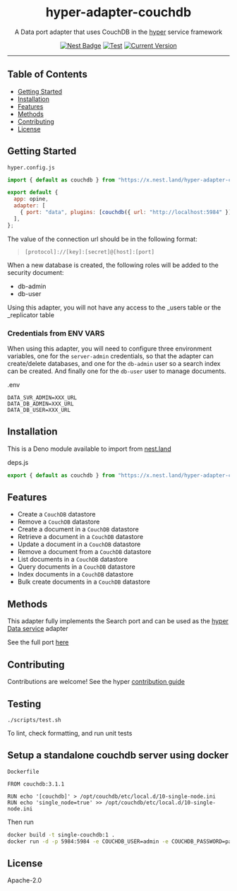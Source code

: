 <h1 align="center">hyper-adapter-couchdb</h1>
<p align="center">A Data port adapter that uses CouchDB in the <a href="https://hyper.io/">hyper</a>  service framework</p>
</p>
<p align="center">
  <a href="https://nest.land/package/hyper-adapter-couchdb"><img src="https://nest.land/badge.svg" alt="Nest Badge" /></a>
  <a href="https://github.com/hyper63/hyper-adapter-couchdb/actions/workflows/test.yml"><img src="https://github.com/hyper63/hyper-adapter-couchdb/actions/workflows/test.yml/badge.svg" alt="Test" /></a>
  <a href="https://github.com/hyper63/hyper-adapter-couchdb/tags/"><img src="https://img.shields.io/github/tag/hyper63/hyper-adapter-couchdb" alt="Current Version" /></a>
</p>

---

## Table of Contents

- [Getting Started](#getting-started)
- [Installation](#installation)
- [Features](#features)
- [Methods](#methods)
- [Contributing](#contributing)
- [License](#license)

## Getting Started

`hyper.config.js`

```js
import { default as couchdb } from "https://x.nest.land/hyper-adapter-couchdb@VERSION/mod.js";

export default {
  app: opine,
  adapter: [
    { port: "data", plugins: [couchdb({ url: "http://localhost:5984" })] },
  ],
};
```

The value of the connection url should be in the following format:

> `[protocol]://[key]:[secret]@[host]:[port]`

When a new database is created, the following roles will be added to the
security document:

- db-admin
- db-user

Using this adapter, you will not have any access to the \_users table or the
_replicator table

### Credentials from ENV VARS

When using this adapter, you will need to configure three environment variables,
one for the `server-admin` credentials, so that the adapter can create/delete
databases, and one for the `db-admin` user so a search index can be created. And
finally one for the `db-user` user to manage documents.

.env

```
DATA_SVR_ADMIN=XXX_URL
DATA_DB_ADMIN=XXX_URL
DATA_DB_USER=XXX_URL
```

## Installation

This is a Deno module available to import from
[nest.land](https://nest.land/package/hyper-adapter-couchdb)

deps.js

```js
export { default as couchdb } from "https://x.nest.land/hyper-adapter-couchdb@VERSION/mod.js";
```

## Features

- Create a `CouchDB` datastore
- Remove a `CouchDB` datastore
- Create a document in a `CouchDB` datastore
- Retrieve a document in a `CouchDB` datastore
- Update a document in a `CouchDB` datastore
- Remove a document from a `CouchDB` datastore
- List documents in a `CouchDB` datastore
- Query documents in a `CouchDB` datastore
- Index documents in a `CouchDB` datastore
- Bulk create documents in a `CouchDB` datastore

## Methods

This adapter fully implements the Search port and can be used as the
[hyper Data service](https://docs.hyper.io/data-api) adapter

See the full port [here](https://nest.land/package/hyper-port-data)

## Contributing

Contributions are welcome! See the hyper
[contribution guide](https://docs.hyper.io/contributing-to-hyper)

## Testing

```
./scripts/test.sh
```

To lint, check formatting, and run unit tests

## Setup a standalone couchdb server using docker

`Dockerfile`

```
FROM couchdb:3.1.1

RUN echo '[couchdb]' > /opt/couchdb/etc/local.d/10-single-node.ini
RUN echo 'single_node=true' >> /opt/couchdb/etc/local.d/10-single-node.ini
```

Then run

```sh
docker build -t single-couchdb:1 .
docker run -d -p 5984:5984 -e COUCHDB_USER=admin -e COUCHDB_PASSWORD=password --name couch single-couchdb:1
```

## License

Apache-2.0
